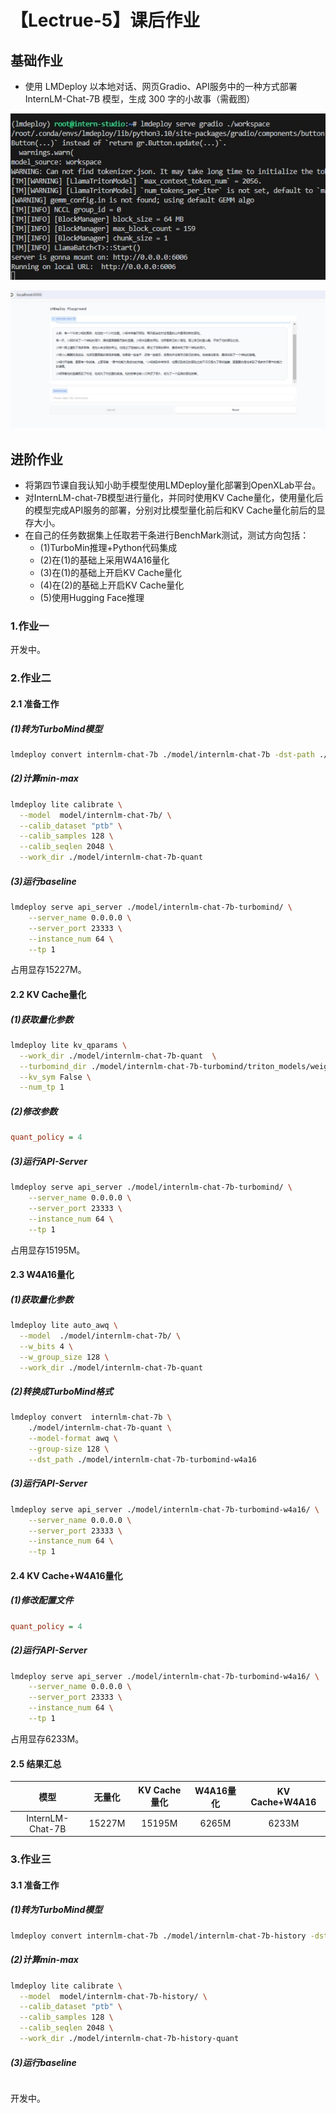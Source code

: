 # 【Lectrue-5】课后作业

## 基础作业
* 使用 LMDeploy 以本地对话、网页Gradio、API服务中的一种方式部署 InternLM-Chat-7B 模型，生成 300 字的小故事（需截图）

![](../attach/homework_5_1.jpg)

![](../attach/homework_5_2.jpg)

## 进阶作业
* 将第四节课自我认知小助手模型使用LMDeploy量化部署到OpenXLab平台。
* 对InternLM-chat-7B模型进行量化，并同时使用KV Cache量化，使用量化后的模型完成API服务的部署，分别对比模型量化前后和KV Cache量化前后的显存大小。
* 在自己的任务数据集上任取若干条进行BenchMark测试，测试方向包括：
    * (1)TurboMin推理+Python代码集成
    * (2)在(1)的基础上采用W4A16量化
    * (3)在(1)的基础上开启KV Cache量化
    * (4)在(2)的基础上开启KV Cache量化
    * (5)使用Hugging Face推理

### 1.作业一

开发中。

### 2.作业二

#### 2.1 准备工作

##### (1)转为TurboMind模型

```sh
lmdeploy convert internlm-chat-7b ./model/internlm-chat-7b -dst-path ./model/internlm-chat-7b-turbomind
```

##### (2)计算min-max

```sh
lmdeploy lite calibrate \
  --model  model/internlm-chat-7b/ \
  --calib_dataset "ptb" \
  --calib_samples 128 \
  --calib_seqlen 2048 \
  --work_dir ./model/internlm-chat-7b-quant
```

##### (3)运行baseline

```sh
lmdeploy serve api_server ./model/internlm-chat-7b-turbomind/ \
	--server_name 0.0.0.0 \
	--server_port 23333 \
	--instance_num 64 \
	--tp 1
```

占用显存15227M。

#### 2.2 KV Cache量化

##### (1)获取量化参数

```sh
lmdeploy lite kv_qparams \
  --work_dir ./model/internlm-chat-7b-quant  \
  --turbomind_dir ./model/internlm-chat-7b-turbomind/triton_models/weights/ \
  --kv_sym False \
  --num_tp 1
```

##### (2)修改参数

```ini
quant_policy = 4
```

##### (3)运行API-Server

```sh
lmdeploy serve api_server ./model/internlm-chat-7b-turbomind/ \
	--server_name 0.0.0.0 \
	--server_port 23333 \
	--instance_num 64 \
	--tp 1
```

占用显存15195M。

#### 2.3 W4A16量化

##### (1)获取量化参数

```sh
lmdeploy lite auto_awq \
  --model  ./model/internlm-chat-7b/ \
  --w_bits 4 \
  --w_group_size 128 \
  --work_dir ./model/internlm-chat-7b-quant
```

##### (2)转换成TurboMind格式

```sh
lmdeploy convert  internlm-chat-7b \
    ./model/internlm-chat-7b-quant \
    --model-format awq \
    --group-size 128 \
    --dst_path ./model/internlm-chat-7b-turbomind-w4a16
```

##### (3)运行API-Server

```sh
lmdeploy serve api_server ./model/internlm-chat-7b-turbomind-w4a16/ \
	--server_name 0.0.0.0 \
	--server_port 23333 \
	--instance_num 64 \
	--tp 1
```

#### 2.4 KV Cache+W4A16量化

##### (1)修改配置文件

```ini
quant_policy = 4
```

##### (2)运行API-Server

```sh
lmdeploy serve api_server ./model/internlm-chat-7b-turbomind-w4a16/ \
	--server_name 0.0.0.0 \
	--server_port 23333 \
	--instance_num 64 \
	--tp 1
```

占用显存6233M。

#### 2.5 结果汇总

|模型|无量化|KV Cache量化|W4A16量化|KV Cache+W4A16|
|:-:|:-:|:-:|:-:|:-:|
|InternLM-Chat-7B|15227M|15195M|6265M|6233M|

### 3.作业三

#### 3.1 准备工作

##### (1)转为TurboMind模型

```sh
lmdeploy convert internlm-chat-7b ./model/internlm-chat-7b-history -dst-path ./model/internlm-chat-7b-history-turbomind
```

##### (2)计算min-max

```sh
lmdeploy lite calibrate \
  --model  model/internlm-chat-7b-history/ \
  --calib_dataset "ptb" \
  --calib_samples 128 \
  --calib_seqlen 2048 \
  --work_dir ./model/internlm-chat-7b-history-quant
```

##### (3)运行baseline

```sh
```

开发中。